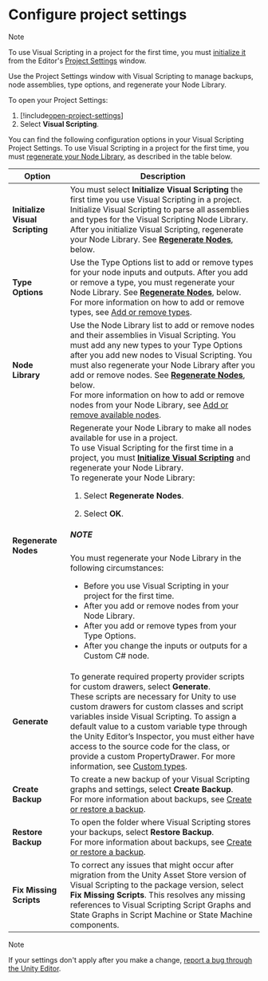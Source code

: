 # Configure project settings

> [!NOTE]
> To use Visual Scripting in a project for the first time, you must [initialize it](#Initialize) from the Editor's [Project Settings](https://docs.unity3d.com/Manual/comp-ManagerGroup.html) window. 

Use the Project Settings window with Visual Scripting to manage backups, node assemblies, type options, and regenerate your Node Library.

To open your Project Settings: 

1. [!include[open-project-settings](./snippets/vs-open-project-settings.md)]
1. Select **Visual Scripting**.  

You can find the following configuration options in your Visual Scripting Project Settings. To use Visual Scripting in a project for the first time, you must [regenerate your Node Library](#Regen), as described in the table below. 

<table>
<thead>
<tr>
<th><strong>Option</strong></th>
<th>Description</th>
</tr>
</thead>
<tbody>
<tr>
<td><strong><a name="Initialize">Initialize Visual Scripting</a></strong></td>
<td>You must select <strong>Initialize Visual Scripting</strong> the first time you use Visual Scripting in a project. Initialize Visual Scripting to parse all assemblies and types for the Visual Scripting Node Library. After you initialize Visual Scripting, regenerate your Node Library. See <strong><a href="#Regen">Regenerate Nodes</a></strong>, below.</td>
</tr>
<tr>
<td><strong>Type Options</strong></td>
<td>Use the Type Options list to add or remove types for your node inputs and outputs. After you add or remove a type, you must regenerate your Node Library. See <strong><a href="#Regen">Regenerate Nodes</a></strong>, below. <br/>For more information on how to add or remove types, see <a href="vs-add-remove-type-options.md">Add or remove types</a>.</td>
</tr>
<tr>
<td><strong>Node Library</strong></td>
<td>Use the Node Library list to add or remove nodes and their assemblies in Visual Scripting. You must add any new types to your Type Options after you add new nodes to Visual Scripting. You must also regenerate your Node Library after you add or remove nodes. See <a href="#Regen"><strong>Regenerate Nodes</strong></a>, below. <br/>For more information on how to add or remove nodes from your Node Library, see <a href="vs-add-remove-node-library.md">Add or remove available nodes</a>.</td>
</tr>
<tr>
<td><strong><a name="Regen">Regenerate Nodes</a></strong></td>
<td>Regenerate your Node Library to make all nodes available for use in a project. <br/>To use Visual Scripting for the first time in a project, you must <strong><a href="#Initialize">Initialize Visual Scripting</a></strong> and regenerate your Node Library. <br/>To regenerate your Node Library: 
<ol>
    <li><p>Select <strong>Regenerate Nodes</strong>.</p></li>
    <li><p>Select <strong>OK</strong>.</p></li>
</ol>
<div class="NOTE"><h5>NOTE</h5><p>You must regenerate your Node Library in the following circumstances: 
<ul>
<li>Before you use Visual Scripting in your project for the first time.</li>
<li>After you add or remove nodes from your Node Library.</li>
<li>After you add or remove types from your Type Options.</li>
<li>After you change the inputs or outputs for a Custom C# node.</li>
</ul></p></div></td>
</tr>
<tr>
<td><strong>Generate</strong></td>
<td>To generate required property provider scripts for custom drawers, select <strong>Generate</strong>. <br/>These scripts are necessary for Unity to use custom drawers for custom classes and script variables inside Visual Scripting. To assign a default value to a custom variable type through the Unity Editor’s Inspector, you must either have access to the source code for the class, or provide a custom PropertyDrawer. For more information, see <a href="vs-custom-types.md">Custom types</a>.</td>
</tr>
<tr>
<td><strong>Create Backup</strong></td>
<td>To create a new backup of your Visual Scripting graphs and settings, select <strong>Create Backup</strong>. <br/> For more information about backups, see <a href="vs-create-restore-backups.md">Create or restore a backup</a>.</td>
</tr>
<tr>
<td><strong>Restore Backup</strong></td>
<td>To open the folder where Visual Scripting stores your backups, select <strong>Restore Backup</strong>. <br/>For more information about backups, see <a href="vs-create-restore-backups.md">Create or restore a backup</a>.</td>
</tr>
<tr>
<td><strong>Fix Missing Scripts</strong></td>
<td>To correct any issues that might occur after migration from the Unity Asset Store version of Visual Scripting to the package version, select <strong>Fix Missing Scripts</strong>. This resolves any missing references to Visual Scripting Script Graphs and State Graphs in Script Machine or State Machine components.</td>
</tr>
</tbody>
</table>

>[!NOTE] 
> If your settings don't apply after you make a change, [report a bug through the Unity Editor](https://unity3d.com/unity/qa/bug-reporting).
